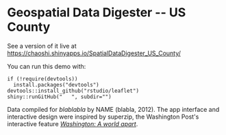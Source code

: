 # Geospatial Data Digester -- US County

See a version of it live at https://chaoshi.shinyapps.io/SpatialDataDigester_US_County/

You can run this demo with:
```
if (!require(devtools))
  install.packages("devtools")
devtools::install_github("rstudio/leaflet")
shiny::runGitHub("   ", subdir="")
```

Data compiled for _blablabla_ by NAME (blabla, 2012). The app interface and interactive design were inspired by superzip, the Washington Post's interactive feature _[Washington: A world apart](http://www.washingtonpost.com/sf/local/2013/11/09/washington-a-world-apart/)_. 
